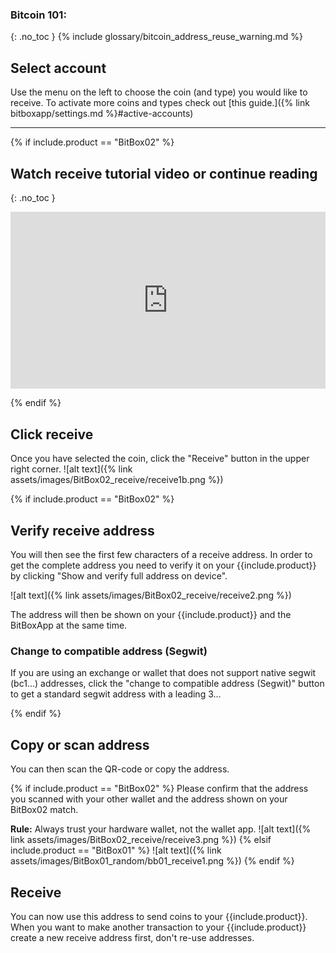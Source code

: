 
### Bitcoin 101:
{: .no_toc }
{% include glossary/bitcoin_address_reuse_warning.md %}


## Select account

Use the menu on the left to choose the coin (and type) you would like to receive. To activate more coins and types check out [this guide.]({% link bitboxapp/settings.md %}#active-accounts)


---

{% if include.product == "BitBox02" %}
## Watch receive tutorial video or continue reading
{: .no_toc }
<style>.embed-container { position: relative; padding-bottom: 56.25%; height: 0; overflow: hidden; max-width: 100%; } .embed-container iframe, .embed-container object, .embed-container embed { position: absolute; top: 0; left: 0; width: 100%; height: 100%; }</style><div class='embed-container'><iframe src='https://www.youtube.com/embed/x-pwgSQ2aw0' frameborder='0' allowfullscreen></iframe></div>

{% endif %}

## Click receive

Once you have selected the coin, click the "Receive" button in the upper right corner.
![alt text]({% link assets/images/BitBox02_receive/receive1b.png %})


{% if include.product == "BitBox02" %}
## Verify receive address

You will then see the first few characters of a receive address. In order to get the complete address you need to verify it on your {{include.product}} by clicking "Show and verify full address on device".

![alt text]({% link assets/images/BitBox02_receive/receive2.png %})

The address will then be shown on your {{include.product}} and the BitBoxApp at the same time.

### Change to compatible address (Segwit)
If you are using an exchange or wallet that does not support native segwit (bc1...) addresses, click the "change to compatible address (Segwit)" button to get a standard segwit address with a leading 3...

{% endif %}

## Copy or scan address
You can then scan the QR-code or copy the address.

{% if include.product == "BitBox02" %}
Please confirm that the address you scanned with your other wallet and the address shown on your BitBox02 match.

 **Rule:** Always trust your hardware wallet, not the wallet app.
![alt text]({% link assets/images/BitBox02_receive/receive3.png %})
{% elsif include.product == "BitBox01" %}
![alt text]({% link assets/images/BitBox01_random/bb01_receive1.png %})
{% endif %}

## Receive
You can now use this address to send coins to your {{include.product}}. When you want to make another transaction to your {{include.product}} create a new receive address first, don't re-use addresses.

